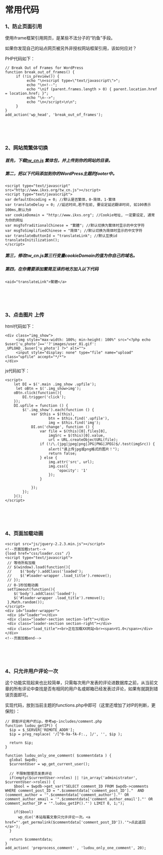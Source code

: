 # 常用代码

### 1、防止页面引用
使用iframe框架引用网页，是某些不法分子的“钓鱼”手段。

如果你发现自己的站点网页被另外非授权网站框架引用，该如何应对？

PHP代码如下：
```
// Break Out of Frames for WordPress
function break_out_of_frames() {
     if (!is_preview()) {
          echo "\n<script type=\"text/javascript\">";
          echo "\n<!--";
          echo "\nif (parent.frames.length > 0) { parent.location.href = location.href; }";
          echo "\n-->";
          echo "\n</script>\n\n";
     }
}
add_action('wp_head', 'break_out_of_frames');
```
<br><br><br>


### 2、网站简繁体切换
##### 首先，下载[tw_cn.js](https://www.chendexin.com/zb_users/upload/2016/05/zh-cn-tw.zip) 繁体包，并上传到你的网站的目录。

##### 第二，把以下代码添加到你的WordPress主题的footer中。
```
<script type="text/javascript"
src="http://www.ikxs.org/tw_cn.js"></script>
<script type="text/javascript">
var defaultEncoding = 0; //默认是否繁体，0-简体，1-繁体
var translateDelay = 0; //延迟时间,若不在前, 要设定延迟翻译时间, 如100表示100ms,默认为0
var cookieDomain = "http://www.ikxs.org"; //Cookie地址, 一定要设定, 通常为你的网址
var msgToTraditionalChinese = "繁體"; //默认切换为繁体时显示的中文字符
var msgToSimplifiedChinese = "简体"; //默认切换为简体时显示的中文字符
var translateButtonId = "translateLink"; //默认互换id
translateInitilization();
</script>
```

##### 第三，修改tw_cn.js第三行变量cookieDomain的值为你自己的域名。

##### 第四，在你需要添加繁简互译的地方加入以下代码
```
<aid="translateLink">繁體</a>
```
<br><br><br>


### 3、点击图片 上传
html代码如下：
```
<div class="img_show">
     <img style="max-width: 100%; min-height: 100%" src="<?php echo $user['u_photo']==''?'images/user_01.gif':          _UPLOAD_.$user['u_photo'] ?>" alt="">
     <input style="display: none" type="file" name="upload" class="upfile" accept="*/*">
</div>
```

js代码如下：
```
<script>
	let DI = $('.main .img_show .upfile');
     let oBtn = $('.img_show>img');
	oBtn.click(function(){
		DI.trigger('click');
	});
	DI.upfile = function () {
		$('.img_show').each(function () {
			var $this = $(this),
                    btn = $this.find('.upfile'),
                    img = $this.find('img');
			DI.on('change', function () {
				var file = $(this)[0].files[0],
					imgSrc = $(this)[0].value,
					url = URL.createObjectURL(file);
				if (!/\.(jpg|jpeg|png|JPG|PNG|JPEG)$/.test(imgSrc)) {
					alert("请上传jpg或png格式的图片！");
					return false;
				} else {
					img.attr('src', url);
					img.css({
						'opacity': '1'
					});
				}

			});
		});
	}();
</script>
```
<br><br><br>


### 4、页面加载动画
```
<script src="js/jquery-2.2.3.min.js"></script>
<!--页面加载start-->
{load href="css/loader.css" /}
<script type="text/javascript">
 // 等待所有加载
 // $(window).load(function(){
 //    $('body').addClass('loaded');
 //    $('#loader-wrapper .load_title').remove();
 // });
 // 0-1秒加载动画
 setTimeout(function(){
    $('body').addClass('loaded');
    $('#loader-wrapper .load_title').remove();
 },Math.random());
</script>
<div id="loader-wrapper">
 <div id="loader"></div>
 <div class="loader-section section-left"></div>
 <div class="loader-section section-right"></div>
 <div class="load_title"><br>正在加载XX网站<br><span>V1.0</span></div>
</div>
<!--页面加载end-->
```
<br><br><br>

### 4、只允许用户评论一次
这个功能实现起来也比较简单，只需每次用户发表的评论进数据库之前，从当前文章的所有评论中查找是否有相同的用户名或邮箱已经发表过评论，如果有就跳到错误页面即可。

实现代码，放到当前主题的functions.php中即可（这里还增加了对IP的判断，更保险）：
```
// 获取评论用户的ip，参考wp-includes/comment.php
function ludou_getIP() {
  $ip = $_SERVER['REMOTE_ADDR'];
  $ip = preg_replace( '/[^0-9a-fA-F:., ]/', '', $ip );
    
  return $ip;
}

function ludou_only_one_comment( $commentdata ) {
  global $wpdb;
  $currentUser = wp_get_current_user();
  
  // 不限制管理员发表评论
  if(empty($currentUser->roles) || !in_array('administrator', $currentUser->roles)) {
    $bool = $wpdb->get_var("SELECT comment_ID FROM $wpdb->comments WHERE comment_post_ID = ".$commentdata['comment_post_ID']."  AND (comment_author = '".$commentdata['comment_author']."' OR comment_author_email = '".$commentdata['comment_author_email']."' OR comment_author_IP = '".ludou_getIP()."') LIMIT 0, 1;");
  
    if($bool)
      wp_die('本站每篇文章只允许评论一次。<a href="'.get_permalink($commentdata['comment_post_ID']).'">点此返回</a>');
  }
  
  return $commentdata;
}
add_action( 'preprocess_comment' , 'ludou_only_one_comment', 20);
```
